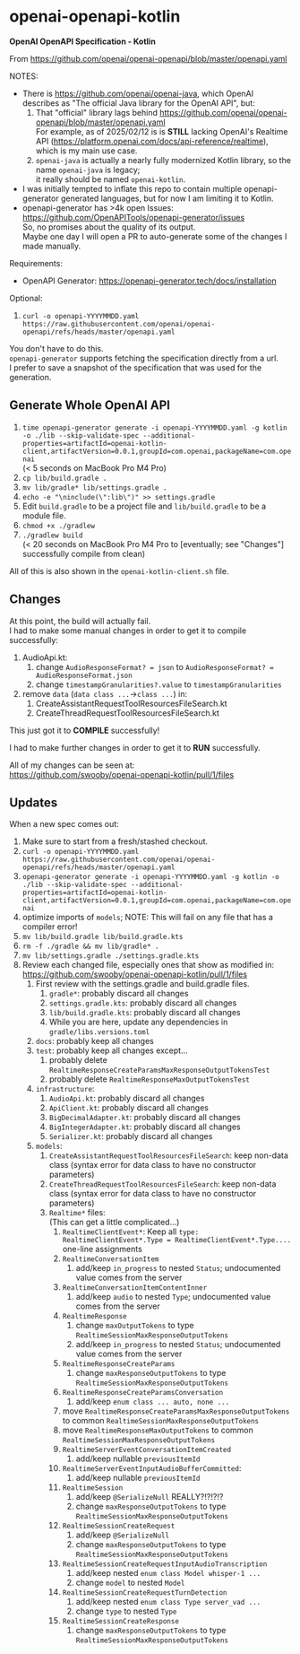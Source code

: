 # openai-openapi-kotlin

**OpenAI OpenAPI Specification - Kotlin**

From https://github.com/openai/openai-openapi/blob/master/openapi.yaml

NOTES:
* There is https://github.com/openai/openai-java, which OpenAI describes as
  "The official Java library for the OpenAI API", but:
  1. That "official" library lags behind https://github.com/openai/openai-openapi/blob/master/openapi.yaml  
     For example, as of 2025/02/12 is is **STILL** lacking OpenAI's Realtime API (https://platform.openai.com/docs/api-reference/realtime), which is my main use case.
  2. `openai-java` is actually a nearly fully modernized Kotlin library, so the name
     `openai-java` is legacy;  
     it really should be named `openai-kotlin`.
* I was initially tempted to inflate this repo to contain multiple openapi-generator
  generated languages, but for now I am limiting it to Kotlin.
* openapi-generator has >4k open Issues:  
  https://github.com/OpenAPITools/openapi-generator/issues  
  So, no promises about the quality of its output.  
  Maybe one day I will open a PR to auto-generate some of the changes I made manually.

Requirements:
* OpenAPI Generator: https://openapi-generator.tech/docs/installation

Optional:
1. `curl -o openapi-YYYYMMDD.yaml https://raw.githubusercontent.com/openai/openai-openapi/refs/heads/master/openapi.yaml`

You don't have to do this.  
`openapi-generator` supports fetching the specification directly from a url.  
I prefer to save a snapshot of the specification that was used for the generation.

## Generate Whole OpenAI API
1. `time openapi-generator generate -i openapi-YYYYMMDD.yaml -g kotlin -o ./lib --skip-validate-spec --additional-properties=artifactId=openai-kotlin-client,artifactVersion=0.0.1,groupId=com.openai,packageName=com.openai`  
   (< 5 seconds on MacBook Pro M4 Pro)
2. `cp lib/build.gradle .`
3. `mv lib/gradle* lib/settings.gradle .`
4. `echo -e "\ninclude(\":lib\")" >> settings.gradle`
5. Edit `build.gradle` to be a project file and `lib/build.gradle` to be a module file.
6. `chmod +x ./gradlew`
7. `./gradlew build`  
(< 20 seconds on MacBook Pro M4 Pro to [eventually; see "Changes"] successfully compile from clean)

All of this is also shown in the `openai-kotlin-client.sh` file.

## Changes
At this point, the build will actually fail.  
I had to make some manual changes in order to get it to compile successfully:
1. AudioApi.kt:
   1. change `AudioResponseFormat? = json` to `AudioResponseFormat? = AudioResponseFormat.json`
   2. change `timestampGranularities?.value` to `timestampGranularities`
2. remove `data` (`data class ...`->`class ...`) in:
   1. CreateAssistantRequestToolResourcesFileSearch.kt
   2. CreateThreadRequestToolResourcesFileSearch.kt

This just got it to **COMPILE** successfully!

I had to make further changes in order to get it to **RUN** successfully.  

All of my changes can be seen at:  
https://github.com/swooby/openai-openapi-kotlin/pull/1/files

## Updates
When a new spec comes out:
1. Make sure to start from a fresh/stashed checkout.
2. `curl -o openapi-YYYYMMDD.yaml https://raw.githubusercontent.com/openai/openai-openapi/refs/heads/master/openapi.yaml`
3. `openapi-generator generate -i openapi-YYYYMMDD.yaml -g kotlin -o ./lib --skip-validate-spec --additional-properties=artifactId=openai-kotlin-client,artifactVersion=0.0.1,groupId=com.openai,packageName=com.openai`
4. optimize imports of `models`; NOTE: This will fail on any file that has a compiler error!
5. `mv lib/build.gradle lib/build.gradle.kts`
6. `rm -f ./gradle && mv lib/gradle* .`
7. `mv lib/settings.gradle ./settings.gradle.kts`
8. Review each changed file, especially ones that show as modified in:  
   https://github.com/swooby/openai-openapi-kotlin/pull/1/files
   1. First review with the settings.gradle and build.gradle files.
      1. `gradle*`: probably discard all changes
      2. `settings.gradle.kts`: probably discard all changes
      3. `lib/build.gradle.kts`: probably discard all changes
      4. While you are here, update any dependencies in `gradle/libs.versions.toml`
   2. `docs`: probably keep all changes
   3. `test`: probably keep all changes except...
      1. probably delete `RealtimeResponseCreateParamsMaxResponseOutputTokensTest`
      2. probably delete `RealtimeResponseMaxOutputTokensTest`
   4. `infrastructure`:
      1. `AudioApi.kt`: probably discard all changes
      2. `ApiClient.kt`: probably discard all changes
      3. `BigDecimalAdapter.kt`: probably discard all changes
      4. `BigIntegerAdapter.kt`: probably discard all changes
      5. `Serializer.kt`: probably discard all changes
   5. `models`:
      1. `CreateAssistantRequestToolResourcesFileSearch`: keep non-data class (syntax error for data class to have no constructor parameters)
      2. `CreateThreadRequestToolResourcesFileSearch`: keep non-data class (syntax error for data class to have no constructor parameters)
      3. `Realtime*` files:  
         (This can get a little complicated...)
         1. `RealtimeClientEvent*`: Keep all `type: RealtimeClientEvent*.Type = RealtimeClientEvent*.Type....` one-line assignments 
         2. `RealtimeConversationItem`
            1. add/keep `in_progress` to nested `Status`; undocumented value comes from the server
         3. `RealtimeConversationItemContentInner`
            1. add/keep `audio` to nested `Type`; undocumented value comes from the server
         4. `RealtimeResponse`
            1. change `maxOutputTokens` to type `RealtimeSessionMaxResponseOutputTokens`
            2. add/keep `in_progress` to nested `Status`; undocumented value comes from the server
         5. `RealtimeResponseCreateParams`
            1. change `maxResponseOutputTokens` to type `RealtimeSessionMaxResponseOutputTokens`
         6. `RealtimeResponseCreateParamsConversation`
            1. add/keep `enum class ... auto, none ...`
         7. move `RealtimeResponseCreateParamsMaxResponseOutputTokens` to common `RealtimeSessionMaxResponseOutputTokens`
         8. move `RealtimeResponseMaxOutputTokens` to common `RealtimeSessionMaxResponseOutputTokens`
         9. `RealtimeServerEventConversationItemCreated`
            1. add/keep nullable `previousItemId`
         10. `RealtimeServerEventInputAudioBufferCommitted`:
             1. add/keep nullable `previousItemId`
         11. `RealtimeSession`
             1. add/keep `@SerializeNull` REALLY?!?!?!?
             2. change `maxResponseOutputTokens` to type `RealtimeSessionMaxResponseOutputTokens`
         12. `RealtimeSessionCreateRequest`
             1. add/keep `@SerializeNull`
             2. change `maxResponseOutputTokens` to type `RealtimeSessionMaxResponseOutputTokens`
         13. `RealtimeSessionCreateRequestInputAudioTranscription`
             1. add/keep nested `enum class Model whisper-1 ...`
             2. change `model` to nested `Model`
         14. `RealtimeSessionCreateRequestTurnDetection`
             1. add/keep nested `enum class Type server_vad ...`
             2. change `type` to nested `Type` 
         15. `RealtimeSessionCreateResponse`
             1. change `maxResponseOutputTokens` to type `RealtimeSessionMaxResponseOutputTokens`
